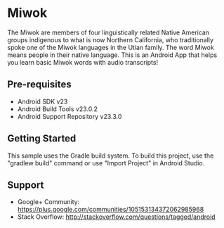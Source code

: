 Miwok 
===================================

The Miwok are members of four linguistically related Native American groups indigenous to what is now Northern California, who traditionally spoke one of the Miwok languages in the Utian family. The word Miwok means people in their native language. This is an Android App that helps you learn basic Miwok words with audio transcripts!

Pre-requisites
--------------

- Android SDK v23
- Android Build Tools v23.0.2
- Android Support Repository v23.3.0

Getting Started
---------------

This sample uses the Gradle build system. To build this project, use the
"gradlew build" command or use "Import Project" in Android Studio.

Support
-------

- Google+ Community: https://plus.google.com/communities/105153134372062985968
- Stack Overflow: http://stackoverflow.com/questions/tagged/android




